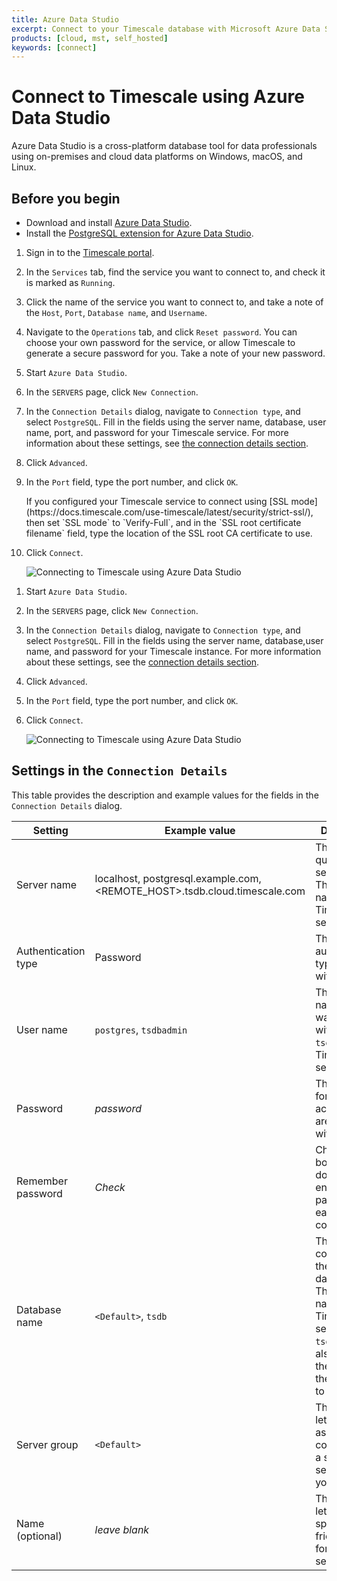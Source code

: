 ```yaml
---
title: Azure Data Studio
excerpt: Connect to your Timescale database with Microsoft Azure Data Studio
products: [cloud, mst, self_hosted]
keywords: [connect]
---
```


# Connect to Timescale using Azure Data Studio

Azure Data Studio is a cross-platform database tool for data professionals using
on-premises and cloud data platforms on Windows, macOS, and Linux.

## Before you begin

*   Download and install [Azure Data Studio][ms-azure-data-studio].
*   Install the
    [PostgreSQL extension for Azure Data Studio][postgresql-azure-data-studio].

<Tabs label="Connect to Timescale with Azure Data Studio">

<Tab title="Timescale">

<Procedure>

1.  Sign in to the [Timescale portal][tsc-portal].
1.  In the `Services` tab, find the service you want to connect to, and check
    it is marked as `Running`.
1.  Click the name of the service you want to connect to, and take a note
     of the `Host`, `Port`, `Database name`, and `Username`.
1.  Navigate to the `Operations` tab, and click `Reset password`. You can choose
    your own password for the service, or allow Timescale to generate a
    secure password for you. Take a note of your new password.
1.  Start `Azure Data Studio`.
1.  In the `SERVERS` page, click `New Connection`.
1.  In the `Connection Details` dialog, navigate to `Connection type`, and
    select `PostgreSQL`. Fill in the fields using the server name, database,
    user name, port, and password for your Timescale service. For more
    information about these settings, see
    [the connection details section][connection-details].
1.  Click `Advanced`.
1.  In the `Port` field, type the port number, and click `OK`.

    <Highlight type="note">
    If you configured your Timescale service to connect using [SSL
    mode](https://docs.timescale.com/use-timescale/latest/security/strict-ssl/),
    then set `SSL mode` to `Verify-Full`, and in the `SSL root certificate
    filename` field, type the location of the SSL root CA certificate to use.
    </Highlight>

1.  Click `Connect`.

    <img class="main-content__illustration"
    width={1375} height={944}
    src="https://assets.timescale.com/docs/images/timescale_cloud_connection_screen.webp"
    alt="Connecting to Timescale using Azure Data Studio"/>

</Procedure>

</Tab>

<Tab title="Self-hosted Timescale">

<Procedure>

1.  Start `Azure Data Studio`.
1.  In the `SERVERS` page, click `New Connection`.
1.  In the `Connection Details` dialog, navigate to `Connection type`, and
    select `PostgreSQL`. Fill in the fields using the server name, database,user
    name, and password for your Timescale instance. For more information about
    these settings, see the [connection details section][connection-details].
1.  Click `Advanced`.
1.  In the `Port` field, type the port number, and click `OK`.
1.  Click `Connect`.

    <img class="maincontent__illustration"
    width={1375} height={944}
    src="https://assets.timescale.com/docs/images/local_remote_connection_screen.webp"
    alt="Connecting to Timescale using Azure Data Studio"/>

</Procedure>

</Tab>

</Tabs>

## Settings in the `Connection Details`

This table provides the description and example values for the fields in the
`Connection Details` dialog.

|Setting|Example value|Description|
|-|-|-|
|Server name|localhost, postgresql.example.com, \<REMOTE_HOST>.tsdb.cloud.timescale.com|The fully qualified server name. The host name of your Timescale service.|
|Authentication type|Password|The authentication type to log in with|
|User name|`postgres`, `tsdbadmin`|The user name you want to log in with. Use `tsdbadmin` for Timescale services|
|Password|*password*|The password for the account you are logging in with|
|Remember password|*Check*|Check this box if you don't want to enter the password each time you connect.|
|Database name|`<Default>`, `tsdb`|This option connects to the default database. The database name for a Timescale service is `tsdb`. You can also specify the name of the database to connect to.|
|Server group|`<Default>` |This option lets you assign this connection to a specific server group you create.|
|Name (optional)|*leave blank*|This option lets you specify a friendly name for your server|

[ms-azure-data-studio]: https://docs.microsoft.com/en-us/sql/azure-data-studio/download-azure-data-studio?view=sql-server-ver16#install-azure-data-studio
[postgresql-azure-data-studio]: https://docs.microsoft.com/en-us/sql/azure-data-studio/extensions/postgres-extension?view=sql-server-ver16
[tsc-portal]: https://console.cloud.timescale.com/
[connection-details]: #settings-in-the-connection-details
